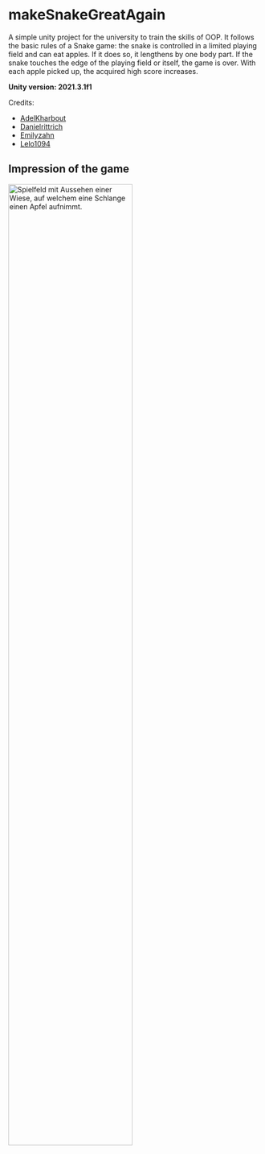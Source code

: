 # makeSnakeGreatAgain
A simple unity project for the university to train the skills of OOP. 
It follows the basic rules of a Snake game: the snake is controlled in a limited playing field and can eat apples. If it does so, it lengthens by one body part. If the snake touches the edge of the playing field or itself, the game is over. With each apple picked up, the acquired high score increases.

**Unity version: 2021.3.1f1**

Credits:
- [AdelKharbout](https://github.com/AdelKharbout)
- [Danielrittrich](https://github.com/danielrittrich)
- [Emilyzahn](https://github.com/EmilyZahn)
- [Lelo1094](https://github.com/Lelo1094)

## Impression of the game
<img src="readmeImages/gameplay.jpeg" alt="Spielfeld mit Aussehen einer Wiese, auf welchem eine Schlange einen Apfel aufnimmt." style="width:70%;"/>